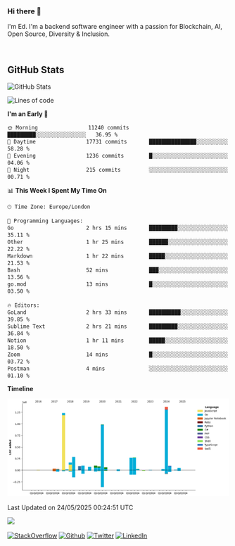 ### Hi there 👋
 I'm Ed. I'm a backend software engineer with a passion for Blockchain, AI, Open Source, Diversity & Inclusion.

<br />

<h2>GitHub Stats</h2>
<p><img src="https://github-readme-stats.vercel.app/api?username=echarrod&amp;show_icons=true" alt="GitHub Stats"></p>

<!--START_SECTION:waka-->
![Lines of code](https://img.shields.io/badge/From%20Hello%20World%20I%27ve%20Written-5.4%20million%20lines%20of%20code-blue)

**I'm an Early 🐤** 

```text
🌞 Morning                11240 commits       █████████░░░░░░░░░░░░░░░░   36.95 % 
🌆 Daytime                17731 commits       ███████████████░░░░░░░░░░   58.28 % 
🌃 Evening                1236 commits        █░░░░░░░░░░░░░░░░░░░░░░░░   04.06 % 
🌙 Night                  215 commits         ░░░░░░░░░░░░░░░░░░░░░░░░░   00.71 % 
```


📊 **This Week I Spent My Time On** 

```text
🕑︎ Time Zone: Europe/London

💬 Programming Languages: 
Go                       2 hrs 15 mins       █████████░░░░░░░░░░░░░░░░   35.11 % 
Other                    1 hr 25 mins        ██████░░░░░░░░░░░░░░░░░░░   22.22 % 
Markdown                 1 hr 22 mins        █████░░░░░░░░░░░░░░░░░░░░   21.53 % 
Bash                     52 mins             ███░░░░░░░░░░░░░░░░░░░░░░   13.56 % 
go.mod                   13 mins             █░░░░░░░░░░░░░░░░░░░░░░░░   03.50 % 

🔥 Editors: 
GoLand                   2 hrs 33 mins       ██████████░░░░░░░░░░░░░░░   39.85 % 
Sublime Text             2 hrs 21 mins       █████████░░░░░░░░░░░░░░░░   36.84 % 
Notion                   1 hr 11 mins        █████░░░░░░░░░░░░░░░░░░░░   18.50 % 
Zoom                     14 mins             █░░░░░░░░░░░░░░░░░░░░░░░░   03.72 % 
Postman                  4 mins              ░░░░░░░░░░░░░░░░░░░░░░░░░   01.10 % 
```

**Timeline**

![Lines of Code chart](https://raw.githubusercontent.com/echarrod/echarrod/main/assets/bar_graph.png)


 Last Updated on 24/05/2025 00:24:51 UTC
<!--END_SECTION:waka-->

![](https://komarev.com/ghpvc/?username=echarrod)

<p>
<a href="https://stackoverflow.com/users/1014632/ech" target="_blank"><img alt="StackOverflow" src="https://img.shields.io/badge/-Stackoverflow-FE7A16?style=for-the-badge&logo=stack-overflow&logoColor=white" /></a> 
<a href="https://github.com/echarrod" target="_blank"><img alt="Github" src="https://img.shields.io/badge/GitHub-%2312100E.svg?&style=for-the-badge&logo=Github&logoColor=white" /></a> 
<a href="https://twitter.com/e_harrod" target="_blank"><img alt="Twitter" src="https://img.shields.io/badge/twitter-%231DA1F2.svg?&style=for-the-badge&logo=twitter&logoColor=white" /></a> 
<a href="https://www.linkedin.com/in/ed-harrod" target="_blank"><img alt="LinkedIn" src="https://img.shields.io/badge/linkedin-%230077B5.svg?&style=for-the-badge&logo=linkedin&logoColor=white" /></a>
